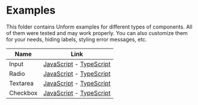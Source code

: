 # Examples

This folder contains Unform examples for different types of components. All of
them were tested and may work properly. You can also customize them for your
needs, hiding labels, styling error messages, etc.

| Name     | Link                                                                  |
| -------- | --------------------------------------------------------------------- |
| Input    | [JavaScript](./input.js) - [TypeScript](./typescript/input.tsx)       |
| Radio    | [JavaScript](./radio.js) - [TypeScript](./typescript/radio.tsx)       |
| Textarea | [JavaScript](./textarea.js) - [TypeScript](./typescript/textarea.tsx) |
| Checkbox | [JavaScript](./checkbox.js) - [TypeScript](./typescript/checkbox.tsx) |
